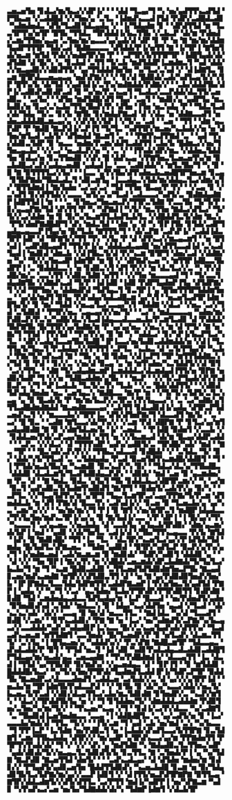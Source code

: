 ▃▅▃▅▜▅▝▊▟▃▞▆▞▙▃▞▞▟▛▐▞▝▝▝▟▟▝▜▃▄▞▜▝▚▝▅▞▄▟▜▜▚▃▟▜▟▝▛▜▙▃▅▝▞▃▟▟█▟▝▞▞▜▅▞▄▝▃▜▃▝▐▟▆▟▚▃▃▟▐▜▟▝▛▟▛▞▃▟█▟▃▟▊▝▚▟▆▟▅▟▃▝▟▜▞▜▃▟▊▜▟▃▄▟▄▝▞▝▐▞▜▟▄▟▆▝▊▝▝▟▛▟▜▜▟▝▆▝▜▃▃▜▛▜▚▞▅▜▛▝█▜▙▝▜▜▟▃▝▜▛▟▟▟▐▞▙▃▜▜▙▝▞▃▙▃▛▝▟▞▆▝▛▟▅▟▞▃▆▞▜▜▅▞▄▃▅▝▃▜▅▞▆▞▄▃▃▞▄▞▄▟▞▟▝▟▛▝▊▝▛▝▅▝▇▝▆▞▆▞▟▟▆▜▄▟▛▜▜▜▛▝▜▟▞▃▟▝█▟▇▃▃▃▃▝▟▜▟▟▞▛▐▞▅▜▜▝▇▝▐▞▜▛▐▝▇▜▅▜▟▞▅▃▆▝▆▜▟▝▛▟▞▞▅▟▆▜▛▞▆▝▛▝▝▃▛▜▛▞▙▜▜▜▛▜▛▝▐▟█▜▄▟▞▟▞▟▜▟▇▝▟▝█▞▚▝▄▝▊▃▙▟▝▃▜▜▝▜▞▃▙▝▆▟▜▟▟▛▐▃▆▟▆▃▜▝▚▟▝▟▟▞▞▞▆▃▄▟▉▞▞▟▉▟▜▜▞▝▄▞▜▜▟▟▟▜▅▜▅▝▚▞▜▃▞▃▚▟▝▞▝▟▐▟▇▜▃▝▊▃▆▝█▜▛▟▃▃▅▃▄▃▄▝▅▟▚▛▇▞▞▝▞▝▊▞▟▝█▟▉▟▞▃▟▞▚▟▜▃▄▜▞▞▚▜▛▝█▜▚▞▙▝▟▞▜▟▝▞▄▟▜▟▐▞▃▜▚▞▅▟▇▟▟▞▛▟▇▞▞▝▝▃▙▞▟▟▟▜▙▞▟▛▐▞▃▟▉▟▚▟▊▟▛▃▟▝▉▝▚▞▅▞▛▃▚▃▄▜▝▜▃▟▃▞▃▃▛▟▟▞▟▃▜▜▞▃▅▟▉▃▝▝▃▞▙▞▝▝▟▜▅▝▆▟▜▟█▞▟▜▝▜▄▞▝▃▄▜▝▝▆▟▊▞▄▝▄▟▛▜▄▝▆▃▙▟▊▞▅▝▊▃▞▃▚▃▙▞▜▜▄▜▙▟▚▜▚▝▟▜▅▝▐▜▅▝▅▃▚▟▄▝▛▝▝▜▟▃▜▃▟▞▟▞▜▟▄▝▜▞▃▝▊▞▙▝▇▜▙▝▊▞▆▟▄▛▇▃▟▝▟▝▞▟▃▝▅▝▟▟▇▃▃▟▜▝▅▟▅▃▟▟▟▟█▃▆▃▄▞▄▝▞▟▚▜▞▞▙▛▐▝▞▜▞▃▝▃▟▝▝▃▅▝▝▜▜▝▝▟▆▝▄▃▛▟▛▝▛▝▇▟█▝▇▃▛▟▐▞▃▛▐▜▝▜▞▜▃▝▚▟▜▜▛▞▆▃▅▞▚▃▙▟▞▞▅▝▅▝▟▜▅▞▆▜▃▟▝▃▙▜▞▝▟▜▅▟▟▝▇▃▆▜▝▃▝▝▝▛▇▜▚▃▛▛▇▟▝▃▝▝▄▟▝▜▚▞▟▟▊▃▜▟▛▝▉▝▅▃▃▝▅▟▆▞▛▃▆▞▟▟▜▃▟▟▜▜▝▃▙▞▙▝█▟▆▃▞▞▅▞▜▜▅▃▄▃▙▞▝▞▞▃▞▝▅▃▟▃▛▞▅▝▚▝▃▝▞▝▐▜▚▟▞▟▛▞▆▃▝▞▟▟▅▃▜▟▟▜▅▝▊▟▃▞▅▝▊▃▜▜▅▟▉▝▞▟▚▝█▝▟▟▚▃▄▝▞▛▇▜▅▃▜▃▅▃▅▜▚▞▆▝▉▃▙▟█▃▞▃▛▞▄▟▄▃▅▟▉▝▄▟▄▟▐▃▝▃▃▝▃▟▊▟▟▞▚▝▆▜▃▜▙▞▜▝▚▝▉▝▉▝▇▝▉▜▜▜▜▃▞▞▙▞▝▝▐▃▃▝▄▜▚▜▙▞▟▜▚▟▅▃▙▃▅▟█▜▛▜▅▃▆▝▊▃▄▝▊▜▙▛▇▟▞▜▙▟▃▟▃▜▝▟▊▃▆▜▄▝▐▃▃▟▄▃▚▜▟▞▆▞▟▟▄▃▜▃▞▟▆▞▄▜▞▝█▜▜▟▆▟▐▝▇▞▙▟▅▝▃▞▃▞▃▞▝▜▟▝▜▜▅▝█▃▄▞▛▝▛▞▝▝▞▃▄▝▊▝▞▃▚▟▜▝▊▞▟▜▜▟▞▞▃▃▃▝▅▜▞▃▚▞▜▃▟▝▃▟▃▃▃▞▚▟▜▞▃▝▉▟▇▟▄▟▇▛▐▟█▜▜▟▐▝▆▝▝▝▃▝▊▜▅▃▞▜▅▃▅▃▛▞▜▜▛▃▜▟▇▝▛▃▃▜▙▝▜▞▜▞▛▝▊▞▄▃▄▛▇▞▜▟▝▟▚▜▜▝▛▝▚▝▚▛▇▟▐▝▚▜▞▝▆▃▜▜▅▝▇▟▃▞▟▜▃▞▝▜▞▜▞▞▃▞▟▟▆▝▆▝▊▝▉▞▚▞▙▃▆▜▜▃▙▟▜▃▙▜▃▝▞▟█▟▟▜▃▜▞▟▆▝▇▃▚▝▛▜▞▟▅▛▇▟█▟▛▜▝▟▚▝▆▟▃▜▟▝▝▟▆▝▄▝▟▝▚▝▊▛▐▜▙▝▊▜▟▞▃▟▛▜▄▟▄▃▄▃▃▛▐▜▄▞▅▝█▞▜▃▙▝▇▜▜▜▞▜▝▝▟▞▃▛▇▝▃▟▚▛▐▞▝▃▟▟▐▟▃▜▛▛▐▟▛▝▟▝▜▛▇▜▞▞▜▜▝▜▚▝▚▜▄▝▛▝▟▝▟▜▚▃▞▞▆▃▄▃▆▜▝▝▅▝█▜▚▟▐▝▃▟▛▟█▃▄▟▜▝▜▜▞▛▐▞▄▝▟▟▟▃▟▃▄▟█▝▅▞▟▜▜▃▃▟▐▟▝▃▚▃▟▜▄▟▐▝▆▟▊▟▝▟▆▃▙▝▞▟▐▜▙▃▜▞▟▝▛▞▚▃▆▝▉▜▛▜▝▟▅▞▃▟▝▞▟▟▇▞▅▝▚▞▝▜▞▞▄▜▅▃▟▛▐▟▆▜▛▝▆▝█▝▞▝▟▛▇▟▚▃▅▝▚▝▆▜▜▛▐▟█▃▃▜▙▟▛▛▐▝▃▝▉▟▟▟▃▃▚▝▅▝▊▟▉▃▚▜▝▟▜▝▛▞▞▝▆▝▟▃▜▃▞▞▃▝▚▝▛▞▟▟█▞▆▞▃▝▃▃▚▜▜▝▞▟▉▃▜▟▇▝▅▜▜▝▝▞▞▜▅▝▆▃▃▃▄▟▝▜▝▝▜▞▃▃▜▟▄▟▇▜▙▝▞▟▇▟▚▃▟▝▜▞▛▝▐▟▐▟▉▝▐▟▉▝▛▟▛▜▄▟▅▛▐▜▄▝▟▜▟▛▇▞▜▝▞▟▝▜▛▜▅▞▄▝▟▟▅▟▛▟▝▜▟▜▄▃▜▝▊▃▜▛▐▝▄▝█▜▅▜▜▜▛▜▟▟▆▜▅▃▝▝▄▞▟▞▆▟▜▝▉▜▄▝▛▟▚▟▄▞▙▟▃▟█▃▆▝▄▞▚▜▝▝▅▃▅▜▃▟▜▛▐▟▆▝█▜▄▜▞▝▊▝▆▞▝▜▟▟▝▞▅▃▄▜▃▞▃▃▄▞▚▜▝▜▟▟▇▝▞▟▃▞▝▞▅▃▝▃▞▞▜▟▝▃▜▟▉▟▝▝▛▜▛▞▅▃▝▃▄▃▄▞▛▞▅▞▜▞▝▝▃▞▚▝▆▟▃▃▃▃▄▝▚▟▅▞▆▞▛▟▉▃▛▞▛▃▚▞▚▟█▞▟▃▚▜▃▟▐▟▄▃▃▟▃▃▅▃▙▞▛▃▆▜▃▟▊▝▟▝▛▟▟▟▞▜▙▛▇▜▙▝█▞▜▜▛▞▄▞▙▟▇▞▆▝▛▝▄▞▄▞▅▃▝▞▅▃▚▝▆▝▟▝▛▜▞▝▇▝▅▝▇▞▜▝▜▜▟▝▐▜▚▜▟▝▝▜▚▞▛▞▄▝▉▝▇▝▚▝▚▟▟▃▞▝▊▞▚▛▐▞▙▃▛▜▃▞▚▜▃▝▝▟▛▞▃▟▄▜▃▃▅▜▙▞▙▟█▝▐▛▐▃▃▞▅▞▙▟▊▃▟▟▆▟▟▞▅▝▞▟▐▝▜▃▜▜▄▜▞▜▄▃▜▝▛▃▙▟▄▞▞▞▛▜▜▜▝▃▛▜▃▝▚▃▙▃▝▟▝▃▜▞▛▜▄▞▛▝▚▃▙▞▝▛▇▞▜▞▚▟▚▃▟▝▇▝▝▜▙▝▄▝█▝▉▟▅▝▞▟▐▃▛▜▝▜▛▝▆▜▜▜▟▟▇▃▚▝▞▜▟▝▊▝▛▟▝▝▊▞▞▃▝▞▅▞▟▝▉▃▄▝▄▝▆▝▆▜▚▟▅▞▚▃▜▟▟▜▞▞▟▝▉▜▝▃▞▞▜▜▃▝▝▟▇▝▜▞▃▟▄▟▆▃▆▛▐▃▆▟▟▟▃▞▟▃▆▟▄▟▐▜▜▞▅▝▉▛▇▝▅▟▉▞▙▟▛▝▜▝▞▞▅▝▜▟█▃▟▟▆▞▄▜▙▝▝▝▆▃▛▝▝▞▞▜▞▃▛▜▄▟▞▟▚▜▚▟▉▃▛▃▝▞▜▝▚▛▐▃▟▃▙▝▜▃▜▞▃▜▚▝▜▃▙▝▝▞▃▝█▟▞▟▟▜▜▞▝▝▞▟▉▟▜▟▚▟▄▜▅▟▅▝▅▃▝▃▅▜▄▃▚▝▇▟█▃▃▝▇▞▛▝▆▝▝▞▜▞▜▞▃▜▟▜▞▃▜▃▚▃▄▝▄▝▉▝█▃▟▞▙▝▛▝▆▞▆▞▙▃▛▞▃▜▛▃▚▜▚▜▄▃▃▞▚▝▃▝▃▞▚▟▇▞▄▜▜▜▃▟█▟▆▟▇▟▟▝▇▃▅▟▇▃▃▃▄▞▝▃▙▜▜▝▊▟▃▟▊▟▐▞▄▟▄▝▟▜▛▃▛▜▟▃▅▟▚▃▜▝▞▝▆▃▃▃▙▞▞▜▛▛▐▃▝▟▜▞▟▜▅▛▇▞▜▝▟▃▃▟▜▝▇▞▙▝▝▃▝▃▞▝█▝▉▃▝▝▃▟▇▝▇▜▃▃▞▟▞▜▚▞▞▝▞▃▆▝▛▟▝▟█▛▇▝▛▝▊▜▃▞▄▞▆▜▃▟▄▟▉▟▇▝▇▝▉▝▞▟▆▜▟▃▅▞▙▝▐▞▝▃▅▟▃▝▝▛▐▟█▝▉▟▅▜▝▞▃▃▙▝▞▝▊▟▟▃▅▞▛▟▞▃▛▃▄▞▆▟▟▝▄▜▜▝▅▝▞▞▙▃▆▃▟▝▟▞▆▝█▃▄▞▟▟▛▃▟▟▝▝▝▃▛▃▝▞▞▟▃▞▝▟▝▜▜▜▚▟▛▝▄▟▚▞▄▟▉▜▞▃▝▜▛▟█▞▚▟▞▝▆▟▝▝▇▃▝▜▛▝▝▝█▃▚▟▞▃▛▞▛▞▞▝▜▜▙▃▚▟▃▃▟▝▊▟█▟▞▝▞▝▃▜▟▃▝▜▞▝▉▞▝▟▟▞▚▜▞▜▜▃▟▝▃▝▃▜▟▟▄▟▄▝▛▃▟▝▉▃▅▜▟▜▚▃▆▟█▞▟▟▉▜▝▝▜▝▐▝▛▜▟▞▅▃▙▜▙▞▅▝▚▃▆▟▊▝▉▃▚▃▛▞▚▝▉▞▝▝▜▟▃▞▟▃▚▞▜▜▙▟█▃▝▟▟▟▉▝▟▃▟▃▆▜▞▜▃▟▜▟▉▟▄▃▛▟▚▝▝▟▉▟▞▝▆▟▝▃▅▝▉▝▄▃▆▟▅▞▆▝▛▃▝▟▝▝▇▝▆▟▃▝▉▟▃▝▄▜▄▜▝▜▙▝▊▟▟▃▙▃▞▟█▜▛▃▆▞▞▝▚▝▃▞▆▝▉▃▜▝▄▟▚▟▉▃▜▞▙▟▆▜▚▟▉▟▜▝▇▞▛▜▝▝▉▟▅▜▞▃▟▞▛▞▄▝▉▞▚▝▝▃▛▜▃▝▞▞▜▃▄▜▟▜▚▞▆▝▄▜▛▜▝▜▄▃▜▃▆▜▛▃▞▃▄▞▛▛▇▞▜▞▛▃▆▝▟▜▅▟▟▃▙▝▆▝▟▜▝▛▇▞▟▝█▃▃▜▚▝▃▟▚▟▐▞▞▝▊▃▅▝▉▝▜▃▅▃▙▞▄▝▄▞▚▃▝▃▆▞▚▞▞▞▝▝▅▞▆▞▆▞▞▜▝▛▐▝▉▝▇▜▝▞▅▞▆▜▛▃▜▝▆▟█▛▐▟▄▟▃▃▞▜▚▜▄▜▅▞▆▟▚▃▜▛▐▞▄▞▄▝▉▝▇▞▙▟▐▞▃▃▝▞▛▝▟▛▐▝▐▝█▞▄▞▞▜▚▝▚▃▃▃▜▝▃▞▄▃▅▃▝▞▅▃▙▟▄▝▟▝▃▃▙▜▄▝▄▜▄▃▙▜▛▟▉▞▝▟▆▞▄▃▆▞▟▞▙▛▐▝▅▟▝▝▄▟▊▝▞▟▞▜▅▜▃▝▃▟▐▞▟▝▞▜▙▞▜▜▚▃▄▃▃▝▛▞▙▝▇▜▟▝▐▟▚▝█▝▇▟▊▟█▞▝▜▜▝▐▃▝▜▃▝▝▟▃▜▛▞▚▃▅▜▃▞▄▞▞▛▐▟▜▟▞▜▟▝▆▟▄▝█▞▙▟▜▃▚▛▇▃▅▃▝▝▜▟▆▝▄▟▉▟▝▝▉▜▛▞▚▟▜▃▛▝▉▃▛▞▄▜▚▞▄▞▜▝▐▞▅▟▆▃▅▟▝▃▟▞▆▃▆▃▆▝▉▝▆▟▊▟▞▝▜▟▛▞▚▟▊▜▝▟▟▟▉▝▄▝▝▝▟▝▞▞▝▜▅▝▉▛▐▝▇▞▄▜▚▝▆▝▞▟█▟▞▃▅▃▆▟▞▟▛▃▙▟▇▟▞▜▞▜▄▜▃▞▙▃▙▞▜▝▆▝▜▝▚▃▆▝█▟▉▃▟▟▉▝▃▜▜▃▅▟▜▟▜▟▉▟▆▜▅▃▛▜▙▝▇▃▄▟▊▃▅▞▆▟▚▃▅▟▇▝▆▜▛▞▞▟▜▟▉▃▜▜▝▟▝▝▅▝▇▝▄▞▛▟▉▟▉▜▅▟▚▜▅▞▙▝▐▛▐▛▇▟▃▜▃▃▜▟▄▜▟▛▇▜▜▞▃▟▟▛▇▃▅▛▐▝▛▞▅▜▅▃▜▞▄▟▜▟▝▛▇▛▐▝▄▟▄▝▞▝▚▞▜▝▞▃▞▝▄▃▜▟▅▞▜▃▙▞▛▜▛▟▛▞▛▜▛▟▉▜▜▝▊▟▛▟▇▝▊▟▉▝▜▟▝▃▆▟▅▟▄▃▟▃▃▜▟▜▄▟▄▞▆▝▐▃▛▝█▃▃▟▝▝▅▞▛▟▅▟▜▞▄▟▅▝▉▜▅▟▊▟▚▟▝▃▜▟▞▝▆▟▃▃▚▝▉▝▐▟▄▞▚▃▞▟▟▜▅▝▄▃▟▝▞▜▃▟▝▝▟▞▚▃▚▃▚▟▞▝▟▞▞▝▃▃▄▝▉▝▇▞▟▝▅▃▃▜▜▃▝▝▇▟▐▟▃▝▚▞▟▝▜▃▃▟▜▝▉▟█▝▞▃▆▞▝▝▊▜▚▃▟▟▊▞▝▛▇▝▇▝▅▝▐▃▞▝▅▞▚▟▆▟▜▞▃▛▇▞▚▞▙▃▄▃▞▞▃▃▟▟▟▞▚▟▚▞▚▟▄▟▊▛▐▃▚▃▃▝█▞▞▃▚▃▄▜▄▟▚▟▞▟▜▜▚▞▝▜▃▟▃▟▚▃▅▃▆▝▆▜▜▟▇▜▝▃▃▜▅▟▞▝█▞▜▃▅▟▛▞▛▝▊▝▅▜▃▟▚▝▟▃▆▃▜▜▜▞▝▃▚▜▄▝▐▝█▜▄▃▅▞▄▝▚▟▟▟▚▞▞▝▛▃▚▛▇▝▇▟█▃▆▜▛▝▜▟▃▃▄▃▝▟▚▟▃▟▟▞▛▝▉▜▝▝▛▜▟▝▅▃▜▝▐▟▝▟▉▝▚▟▊▜▚▟▃▟▄▃▟▃▟▟▊▃▟▟█▜▛▜▟▃▄▞▆▞▅▃▟▞▄▃▝▃▅▃▄▟▇▝▝▜▚▞▛▟█▟▆▟▐▞▝▟▃▃▄▜▜▝▐▃▝▟▃▟▐▝▜▜▟▝▄▞▜▜▙▜▛▝▉▞▆▟▚▞▝▞▄▃▅▟▄▃▝▟▝▝▊▛▐▜▝▝▊▝▆▜▟▟▊▝█▟▟▟█▞▙▃▞▝▚▞▜▞▄▜▅▞▛▜▛▟▞▜▄▟▆▟▜▃▟▟▐▛▐▞▜▟▛▃▛▜▛▝▉▟▟▜▙▝▇▃▅▟▛▃▞▟▃▃▃▟▅▟▜▝▃▟▟▃▅▝▃▞▙▟▞▞▃▝▟▝▄▞▞▞▄▜▛▛▐▟▝▝▅▃▙▞▆▝▜▛▐▟▆▜▙▜▚▟▃▃▛▟▝▝▞▝▊▜▙▝▉▝▟▞▚▞▚▃▃▞▟▟▞▞▅▃▜▞▙▃▅▃▜▞▛▃▟▝▞▟▊▞▟▃▄▜▜▃▞▃▙▞▆▃▜▟▊▟▇▝▊▜▅▟▛▞▃▝▚▃▛▞▆▜▚▝▝▟▃▞▞▜▛▟▟▜▙▜▄▝▅▝▞▝▜▝▊▜▟▟▅▞▜▞▝▟▆▟▟▟▃▟▟▟▆▝▛▟▉▜▅▞▃▜▅▞▚▞▆▞▜▞▞▝▝▜▚▃▅▞▚▃▄▝▞▜▝▝▊▟▐▞▃▞▛▞▟▃▃▝▚▞▃▟▇▜▝▃▝▜▙▟▊▟▐▃▅▜▅▟▆▃▃▝▃▃▄▝▐▝▟▟█▟█▜▃▝▃▝▄▞▃▟▜▞▅▝▊▝▐▃▞▃▃▃▙▞▆▟▞▟▝▜▜▃▝▜▞▞▝▝▐▜▞▃▆▝▜▝▄▟▝▃▙▝▅▞▆▟▝▃▚▝▚▞▙▃▃▝▜▝▛▛▐▃▛▝▐▃▜▟▆▝▅▞▛▟▉▃▜▝▅▝▐▃▙▟▞▟▚▟▜▃▃▞▙▜▜▛▇▝▊▃▜▟▇▜▝▃▆▞▜▜▙▃▙▟▄▝▟▜▛▞▞▝▆▞▄▟▛▝▄▜▛▟▚▃▃▞▄▞▆▝▛▛▇▟▅▜▜▝▛▜▛▜▚▜▚▟▞▟▞▝▜▝▞▝▞▞▝▟▚▝▄▝▆▟▜▟▇▝▚▝▇▟▄▟▉▃▜▃▜▜▅▃▚▟▛▝▄▟▞▟▊▟▞▜▞▞▅▃▄▃▜▃▜▟▊▟▜▞▙▝▊▃▜▜▃▝▇▝▃▜▅▟▞▛▐▝▄▝▚▞▜▟▇▝▇▃▛▟▉▝▇▃▅▜▜▟▝▟▅▜▞▝▝▝▃▟▚▃▟▃▄▞▝▟▝▟▜▟▅▝▆▟▅▞▆▝▊▟▊▞▞▝▛▜▄▟▜▞▄▟▊▃▅▜▅▝█▟▟▜▜▟▉▟▚▝▚▃▅▃▙▟█▝▊▃▆▝▅▝▉▞▜▟▄▟▊▜▙▜▃▞▙▛▇▞▆▞▄▞▞▃▃▛▐▟▊▜▝▞▝▟▐▜▜▞▅▃▛▟▜▛▇▛▇▝▉▜▜▃▄▝▇▜▛▞▟▟▃▟▆▜▞▞▟▜▞▟▜▜▃▝▃▞▛▜▜▝▆▟▐▞▚▟▛▛▐▝▅▞▚▛▇▃▆▝▚▟▊▝▚▜▚▟▚▃▞▃▅▝▅▞▙▞▜▟▇▟▟▞▟▞▚▝▜▟▆▛▐▟▆▜▝▞▟▃▙▜▛
